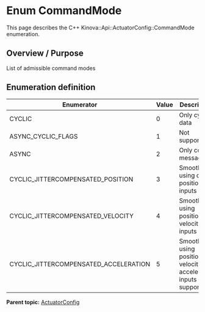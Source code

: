 # Enum CommandMode

This page describes the C++ Kinova::Api::ActuatorConfig::CommandMode enumeration.

## Overview / Purpose

List of admissible command modes

## Enumeration definition

|Enumerator|Value|Description|
|----------|-----|-----------|
|CYCLIC|0|Only cyclic data|
|ASYNC\_CYCLIC\_FLAGS|1|Not supported|
|ASYNC|2|Only config messages|
|CYCLIC\_JITTERCOMPENSATED\_POSITION|3|Smoothing using only position inputs|
|CYCLIC\_JITTERCOMPENSATED\_VELOCITY|4|Smoothing using position and velocity inputs|
|CYCLIC\_JITTERCOMPENSATED\_ACCELERATION|5|Smoothing using position, velocity and acceleration inputs \(not supported\)|

**Parent topic:** [ActuatorConfig](../references/summary_ActuatorConfig.md)


